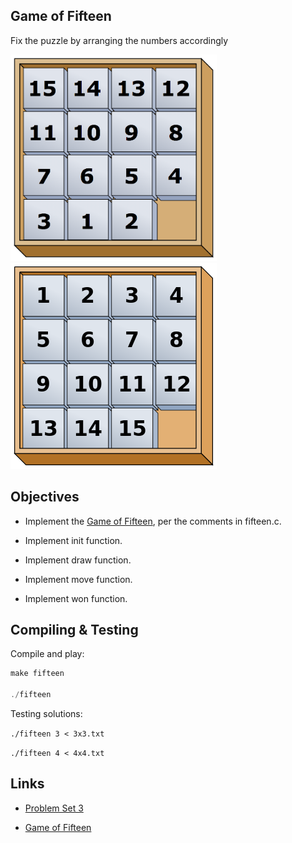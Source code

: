 ## Game of Fifteen

Fix the puzzle by arranging the numbers accordingly

<img src="puzzle2.png" width="330" alt="An unsolved 4x4 puzzle board" title="An unsolved 4x4 puzzle board">

<img src="puzzle.png" width="330" alt="A solved 4x4 puzzle board" title="A solved 4x4 puzzle board">

## Objectives

+ Implement the [Game of Fifteen][fifteen], per the comments in fifteen.c.

+ Implement init function.

+ Implement draw function.

+ Implement move function.

+ Implement won function.

## Compiling & Testing

Compile and play:

```c
make fifteen

./fifteen
```


Testing solutions:

`./fifteen 3 < 3x3.txt`

`./fifteen 4 < 4x4.txt`

## Links

+ [Problem Set 3](http://docs.cs50.net/2017/x/psets/3/pset3.html)

+ [Game of Fifteen][fifteen]


[fifteen]: http://docs.cs50.net/problems/fifteen/fifteen.html "Game of Fifteen specifications"
